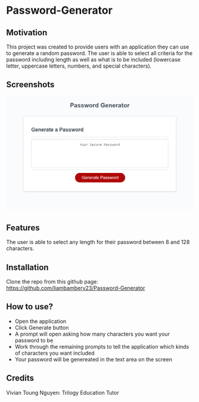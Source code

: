 # Password-Generator

## Motivation
This project was created to provide users with an application they can use to generate a random password. The user is able to select all criteria for the password including length as well as what is to be included (lowercase letter, uppercase letters, numbers, and special characters).

 
## Screenshots
![screenshot of password generator](images/screenshot.png)


## Features
The user is able to select any length for their password between 8 and 128 characters. 



## Installation
Clone the repo from this github page: https://github.com/liambambery23/Password-Generator


## How to use?
* Open the application
* Click Generate button
* A prompt will open asking how many characters you want your password to be
* Work through the remaining prompts to tell the application which kinds of characters you want included
* Your password will be genereated in the text area on the screen


## Credits
Vivian Toung Nguyen: Trilogy Education Tutor


